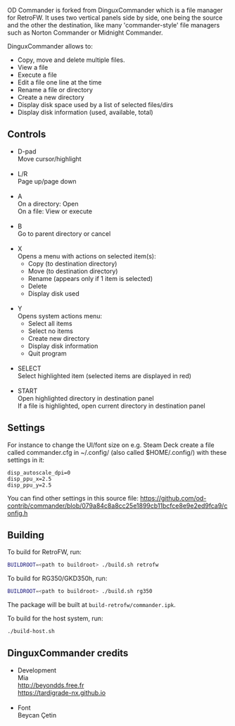OD Commander is forked from DinguxCommander which is a file manager for RetroFW.
It uses two vertical panels side by side, one being the source and the other the destination, like many 'commander-style' file managers such as Norton Commander or Midnight Commander.

DinguxCommander allows to:

* Copy, move and delete multiple files.
* View a file
* Execute a file
* Edit a file one line at the time
* Rename a file or directory
* Create a new directory
* Display disk space used by a list of selected files/dirs
* Display disk information (used, available, total)


## Controls

* D-pad<br />
  Move cursor/highlight<br />
  <br />
* L/R<br />
  Page up/page down<br />
  <br />
* A<br />
  On a directory: Open<br />
  On a file: View or execute<br />
  <br />
* B<br />
  Go to parent directory or cancel<br />
  <br />
* X<br />
  Opens a menu with actions on selected item(s):<br />
  - Copy (to destination directory)<br />
  - Move (to destination directory)<br />
  - Rename (appears only if 1 item is selected)<br />
  - Delete<br />
  - Display disk used<br />
  <br />
* Y<br />
  Opens system actions menu:<br />
  - Select all items<br />
  - Select no items<br />
  - Create new directory<br />
  - Display disk information<br />
  - Quit program<br />
  <br />
* SELECT<br />
  Select highlighted item (selected items are displayed in red)<br />
  <br />
* START<br />
  Open highlighted directory in destination panel<br />
  If a file is highlighted, open current directory in destination panel<br />

## Settings

For instance to change the UI/font size on e.g. Steam Deck create a file called commander.cfg in ~/.config/ (also called $HOME/.config/) with these settings in it:

```
disp_autoscale_dpi=0
disp_ppu_x=2.5
disp_ppu_y=2.5
```

You can find other settings in this source file:
https://github.com/od-contrib/commander/blob/079a84c8a8cc25e1899cb11bcfce8e9e2ed9fca9/config.h



## Building

To build for RetroFW, run:

```bash
BUILDROOT=<path to buildroot> ./build.sh retrofw
```

To build for RG350/GKD350h, run:

```bash
BUILDROOT=<path to buildroot> ./build.sh rg350
```

The package will be built at `build-retrofw/commander.ipk`.

To build for the host system, run:

```bash
./build-host.sh
```


## DinguxCommander credits

- Development<br />
  Mia<br />
  http://beyondds.free.fr<br />
  https://tardigrade-nx.github.io<br />
  <br />
- Font<br />
  Beycan Çetin
